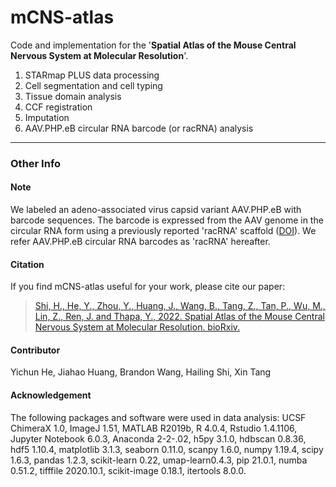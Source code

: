 # mCNS-atlas

Code and implementation for the '**Spatial Atlas of the Mouse Central Nervous System at Molecular Resolution**'. 


1. STARmap PLUS data processing
2. Cell segmentation and cell typing
3. Tissue domain analysis
4. CCF registration
5. Imputation
6. AAV.PHP.eB circular RNA barcode (or racRNA) analysis

***


### Other Info

#### Note
We labeled an adeno-associated virus capsid variant AAV.PHP.eB with barcode sequences. The barcode is expressed from the AAV genome in the circular RNA form using a previously reported 'racRNA' scaffold ([DOI](10.1038/s41587-019-0090-6)). We refer AAV.PHP.eB circular RNA barcodes as 'racRNA' hereafter.

#### Citation

If you find mCNS-atlas useful for your work, please cite our paper: 

> [Shi, H., He, Y., Zhou, Y., Huang, J., Wang, B., Tang, Z., Tan, P., Wu, M., Lin, Z., Ren, J. and Thapa, Y., 2022. Spatial Atlas of the Mouse Central Nervous System at Molecular Resolution. bioRxiv.](https://www.biorxiv.org/content/10.1101/2022.06.20.496914v1.abstract)


#### Contributor

Yichun He, Jiahao Huang, Brandon Wang, Hailing Shi, Xin Tang


#### Acknowledgement

The following packages and software were used in data analysis: UCSF ChimeraX 1.0, ImageJ 1.51, MATLAB R2019b, R 4.0.4, Rstudio 1.4.1106, Jupyter Notebook 6.0.3, Anaconda 2-2-.02, h5py 3.1.0, hdbscan 0.8.36, hdf5 1.10.4, matplotlib 3.1.3, seaborn 0.11.0, scanpy 1.6.0, numpy 1.19.4, scipy 1.6.3, pandas 1.2.3, scikit-learn 0.22, umap-learn0.4.3, pip 21.0.1, numba 0.51.2, tifffile 2020.10.1, scikit-image 0.18.1, itertools 8.0.0. 

